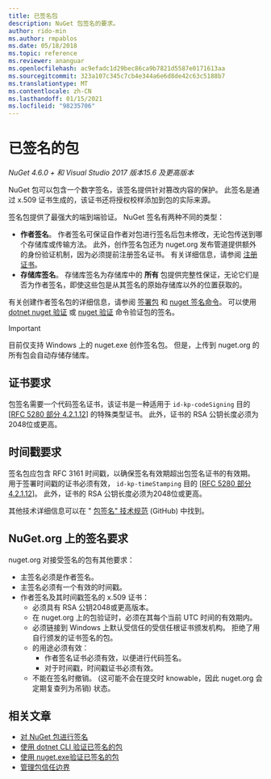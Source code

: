 ```yaml
---
title: 已签名包
description: NuGet 包签名的要求。
author: rido-min
ms.author: rmpablos
ms.date: 05/18/2018
ms.topic: reference
ms.reviewer: ananguar
ms.openlocfilehash: ac9efadc1d29bec86ca9b7821d5587e0171613aa
ms.sourcegitcommit: 323a107c345c7cb4e344a6e6d8de42c63c5188b7
ms.translationtype: MT
ms.contentlocale: zh-CN
ms.lasthandoff: 01/15/2021
ms.locfileid: "98235706"
---
```

# <a name="signed-packages"></a>已签名的包

*NuGet 4.6.0 + 和 Visual Studio 2017 版本15.6 及更高版本*

NuGet 包可以包含一个数字签名，该签名提供针对篡改内容的保护。 此签名是通过 x.509 证书生成的，该证书还将授权校样添加到包的实际来源。

签名包提供了最强大的端到端验证。 NuGet 签名有两种不同的类型：
- **作者签名**。 作者签名可保证自作者对包进行签名后包未修改，无论包传送到哪个存储库或传输方法。 此外，创作签名包还为 nuget.org 发布管道提供额外的身份验证机制，因为必须提前注册签名证书。 有关详细信息，请参阅 [注册证书](#signature-requirements-on-nugetorg)。
- **存储库签名**。 存储库签名为存储库中的 **所有** 包提供完整性保证，无论它们是否为作者签名，即使这些包是从其签名的原始存储库以外的位置获取的。   

有关创建作者签名包的详细信息，请参阅 [签署包](../create-packages/Sign-a-package.md) 和 [nuget 签名命令](../reference/cli-reference/cli-ref-sign.md)。 可以使用 [dotnet nuget 验证](/dotnet/core/tools/dotnet-nuget-verify.md) 或 [nuget 验证](../reference/cli-reference/cli-ref-verify.md) 命令验证包的签名。

> [!Important]
> 目前仅支持 Windows 上的 nuget.exe 创作签名包。 但是，上传到 nuget.org 的所有包会自动存储存储库。

## <a name="certificate-requirements"></a>证书要求

包签名需要一个代码签名证书，该证书是一种适用于 `id-kp-codeSigning` 目的 [[RFC 5280 部分 4.2.1.12](https://tools.ietf.org/html/rfc5280#section-4.2.1.12)] 的特殊类型证书。 此外，证书的 RSA 公钥长度必须为2048位或更高。

## <a name="timestamp-requirements"></a>时间戳要求

签名包应包含 RFC 3161 时间戳，以确保签名有效期超出包签名证书的有效期。 用于签署时间戳的证书必须有效， `id-kp-timeStamping` 目的 [[RFC 5280 部分 4.2.1.12](https://tools.ietf.org/html/rfc5280#section-4.2.1.12)]。 此外，证书的 RSA 公钥长度必须为2048位或更高。

其他技术详细信息可以在 " [包签名" 技术规范](https://github.com/NuGet/Home/wiki/Package-Signatures-Technical-Details) (GitHub) 中找到。

## <a name="signature-requirements-on-nugetorg"></a>NuGet.org 上的签名要求

nuget.org 对接受签名的包有其他要求：

- 主签名必须是作者签名。
- 主签名必须有一个有效的时间戳。
- 作者签名及其时间戳签名的 x.509 证书：
  - 必须具有 RSA 公钥2048或更高版本。
  - 在 nuget.org 上的包验证时，必须在其每个当前 UTC 时间的有效期内。
  - 必须链接到 Windows 上默认受信任的受信任根证书颁发机构。 拒绝了用自行颁发的证书签名的包。
  - 的用途必须有效： 
    - 作者签名证书必须有效，以便进行代码签名。
    - 对于时间戳，时间戳证书必须有效。
  - 不能在签名时撤销。  (这可能不会在提交时 knowable，因此 nuget.org 会定期复查列为吊销) 状态。
  
  
## <a name="related-articles"></a>相关文章

- [对 NuGet 包进行签名](../create-packages/Sign-a-Package.md)
- [使用 dotnet CLI 验证已签名的包](/dotnet/core/tools/dotnet-nuget-verify.md)
- [使用 nuget.exe验证已签名的包 ](../reference/cli-reference/cli-ref-verify.md)
- [管理包信任边界](../consume-packages/installing-signed-packages.md)
